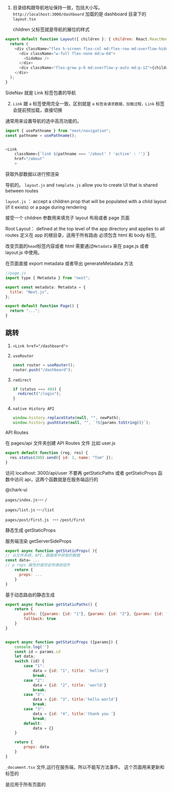 1. 目录结构跟导航地址保持一致，包括大小写。
   `http://localhost:3000/dashboard`
   加载的是 dashboard 目录下的 `layout.tsx`

   children 父标签就是导航的展位的样式

```js
export default function Layout({ children }: { children: React.ReactNode }) {
  return (
    <div className="flex h-screen flex-col md:flex-row md:overflow-hidden">
      <div className="w-full flex-none md:w-64">
        <SideNav />
      </div>
      <div className="flex-grow p-6 md:overflow-y-auto md:p-12">{children}</div>
    </div>
  );
}
```

SideNav 就是 Link 标签包裹的导航

2.  `Link` 跟 `a` 标签使用完全一致，区别就是 `a` `标签会请求数据，加载过程，Link` 标签会提前预加载，直接切换

通常用来设置导航的选中高亮功能的。

```js
import { usePathname } from "next/navigation";
const pathname = usePathname();


<Link
    className={`link ${pathname === '/about' ? 'active' : ''}`}
    href="/about"
    >
```

获取外部数据以进行预渲染

导航的。
`layout.js` and `template.js` allow you to create UI that is shared between routes

`layout.js` ：
accept a children prop that will be populated with a child layout (if it exists) or a page during rendering

接受一个 children 参数用来填充子 layout 布局或者 page 页面

Root Layout： defined at the top level of the app directory and applies to all routes 定义在 app 的根目录，适用于所有路由
必须包含 html 和 body 标签,

改变页面的`head`标签内容或者 html 需要通过`Metadata` 来在 page.js 或者 layout.js 中使用。

在页面直接 export metadata 或者导出 generateMetadata 方法

```js
//page.js
import type { Metadata } from "next";

export const metadata: Metadata = {
  title: "Next.js",
};

export default function Page() {
  return "...";
}
```

## 跳转

1. `<Link href="/dashboard">`

2. `useRouter`

   ```js
   const router = useRouter();
   router.push("/dashboard");
   ```

3. `redirect`

   ```js
   if (status === 404) {
     redirect("/login");
   }
   ```

4. `native History API`
   ```js
   window.history.replaceState(null, "", newPath);
   window.history.pushState(null, "", `?${params.toString()}`);
   ```

API Routes

在 pages/api 文件夹创建 API Routes 文件 比如 user.js

```js
export default function (reg, res) {
  res.status(200).send({ id: 1, name: "Tom" });
}
```

访问 localhost: 3000/api/user
不要再 getStaticPaths 或者 getStaticProps 函数中访问 api，这两个函数就是在服务端运行的

@chark-ui

`pages/index.js`--- `/`

`pages/list.js` ---`/list `

`pages/post/first.js ` --- `/post/first`

静态生成 getStaticProps

服务端渲染 getServerSideProps

```js
export async function getStaticProps( ){
// 从文件系统，API，数据库中获取的数据
const data= ...
// p rops 属性的值将会传递给组件
    return {
      props: ...
    }
}

```

基于动态路由的静态生成

```js
export async function getStaticPaths() {
    return {
        paths: [{params: {id: "1"}, {params: {id: "2"}, {params: {id: "3}}],
        fallback: true
    }
}


export async function getStaticProps ({params}) {
    console.log('')
    const id = params.id
    let data;
    switch (id) {
        case "1":
            data = {id: "1", title: 'hellor'}
            break;
        case "2":
            data = {id: "2", title: 'world'}
            break;
        case "3":
            data = {id: "3", title:'hello world'}
            break;
        case "3":
            data = {id: "4", title:'thank you '}
            break;
        default:
            data = {}
    }

    return {
        props: data
    }
}

```

`_document.tsx` 文件,运行在服务端，所以不能写方法事件。
这个页面用来更新<html>和<body>标签的

<Head>是应用于所有页面的
